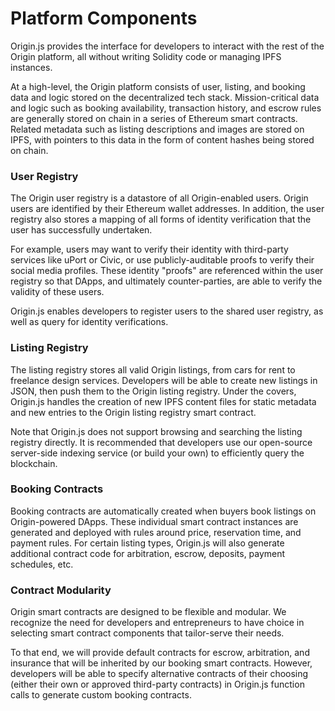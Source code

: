 # Platform Components

Origin.js provides the interface for developers to interact with the rest of the Origin platform, all without writing Solidity code or managing IPFS instances.

At a high-level, the Origin platform consists of user, listing, and booking data and logic stored on the decentralized tech stack. Mission-critical data and logic such as booking availability, transaction history, and escrow rules are generally stored on chain in a series of Ethereum smart contracts. Related metadata such as listing descriptions and images are stored on IPFS, with pointers to this data in the form of content hashes being stored on chain.

### User Registry

The Origin user registry is a datastore of all Origin-enabled users. Origin users are identified by their Ethereum wallet addresses. In addition, the user registry also stores a mapping of all forms of identity verification that the user has successfully undertaken.

For example, users may want to verify their identity with third-party services like uPort or Civic, or use publicly-auditable proofs to verify their social media profiles. These identity "proofs" are referenced within the user registry so that DApps, and ultimately counter-parties, are able to verify the validity of these users.

Origin.js enables developers to register users to the shared user registry, as well as query for identity verifications.

### Listing Registry

The listing registry stores all valid Origin listings, from cars for rent to freelance design services. Developers will be able to create new listings in JSON, then push them to the Origin listing registry. Under the covers, Origin.js handles the creation of new IPFS content files for static metadata and new entries to the Origin listing registry smart contract.

Note that Origin.js does not support browsing and searching the listing registry directly. It is recommended that developers use our open-source server-side indexing service (or build your own) to efficiently query the blockchain.

### Booking Contracts

Booking contracts are automatically created when buyers book listings on Origin-powered DApps. These individual smart contract instances are generated and deployed with rules around price, reservation time, and payment rules. For certain listing types, Origin.js will also generate additional contract code for arbitration, escrow, deposits, payment schedules, etc.

### Contract Modularity

Origin smart contracts are designed to be flexible and modular. We recognize the need for developers and entrepreneurs to have choice in selecting smart contract components that tailor-serve their needs.

To that end, we will provide default contracts for escrow, arbitration, and insurance that will be inherited by our booking smart contracts. However, developers will be able to specify alternative contracts of their choosing (either their own or approved third-party contracts) in Origin.js function calls to generate custom booking contracts.